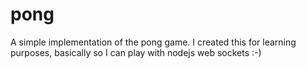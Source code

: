 pong
====

A simple implementation of the pong game. I created this for learning purposes, basically so I can play with nodejs web sockets :-)
